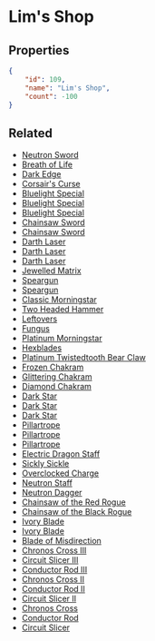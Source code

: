 # Lim's Shop

<no description available>

## Properties

```json
{
    "id": 109,
    "name": "Lim's Shop",
    "count": -100
}
```

## Related

- [Neutron Sword](../items/2909-neutron-sword.md)
- [Breath of Life](../items/2910-breath-of-life.md)
- [Dark Edge](../items/2913-dark-edge.md)
- [Corsair's Curse](../items/2914-corsair-s-curse.md)
- [Bluelight Special](../items/2917-bluelight-special.md)
- [Bluelight Special](../items/2918-bluelight-special.md)
- [Bluelight Special](../items/2919-bluelight-special.md)
- [Chainsaw Sword](../items/2920-chainsaw-sword.md)
- [Chainsaw Sword](../items/2921-chainsaw-sword.md)
- [Darth Laser](../items/2922-darth-laser.md)
- [Darth Laser](../items/2923-darth-laser.md)
- [Darth Laser](../items/2924-darth-laser.md)
- [Jewelled Matrix](../items/2928-jewelled-matrix.md)
- [Speargun](../items/2929-speargun.md)
- [Speargun](../items/2930-speargun.md)
- [Classic Morningstar](../items/2933-classic-morningstar.md)
- [Two Headed Hammer](../items/2934-two-headed-hammer.md)
- [Leftovers](../items/2935-leftovers.md)
- [Fungus](../items/2936-fungus.md)
- [Platinum Morningstar](../items/2932-platinum-morningstar.md)
- [Hexblades](../items/2939-hexblades.md)
- [Platinum Twistedtooth Bear Claw](../items/2942-platinum-twistedtooth-bear-claw.md)
- [Frozen Chakram](../items/2943-frozen-chakram.md)
- [Glittering Chakram](../items/2944-glittering-chakram.md)
- [Diamond Chakram](../items/2945-diamond-chakram.md)
- [Dark Star](../items/2948-dark-star.md)
- [Dark Star](../items/2949-dark-star.md)
- [Dark Star](../items/2950-dark-star.md)
- [Pillartrope](../items/2951-pillartrope.md)
- [Pillartrope](../items/2952-pillartrope.md)
- [Pillartrope](../items/2953-pillartrope.md)
- [Electric Dragon Staff](../items/2957-electric-dragon-staff.md)
- [Sickly Sickle](../items/2961-sickly-sickle.md)
- [Overclocked Charge](../items/2964-overclocked-charge.md)
- [Neutron Staff](../items/2969-neutron-staff.md)
- [Neutron Dagger](../items/2970-neutron-dagger.md)
- [Chainsaw of the Red Rogue](../items/2983-chainsaw-of-the-red-rogue.md)
- [Chainsaw of the Black Rogue](../items/2984-chainsaw-of-the-black-rogue.md)
- [Ivory Blade](../items/2985-ivory-blade.md)
- [Ivory Blade](../items/2986-ivory-blade.md)
- [Blade of Misdirection](../items/2987-blade-of-misdirection.md)
- [Chronos Cross III](../items/3033-chronos-cross-iii.md)
- [Circuit Slicer III](../items/3034-circuit-slicer-iii.md)
- [Conductor Rod III](../items/3035-conductor-rod-iii.md)
- [Chronos Cross II](../items/3036-chronos-cross-ii.md)
- [Conductor Rod II](../items/3037-conductor-rod-ii.md)
- [Circuit Slicer II](../items/3038-circuit-slicer-ii.md)
- [Chronos Cross](../items/3039-chronos-cross.md)
- [Conductor Rod](../items/3040-conductor-rod.md)
- [Circuit Slicer](../items/3041-circuit-slicer.md)

